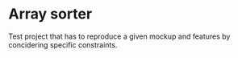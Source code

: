 # Array sorter

Test project that has to reproduce a given mockup and features by concidering specific constraints.
